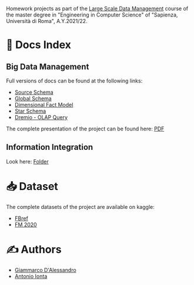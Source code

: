 Homework projects as part of the [Large Scale Data Management](http://www.diag.uniroma1.it/~lembo/teaching/LargeScaleDataManagement/) course of the master degree in "Engineering in Computer Science" of "Sapienza, Università di Roma", A.Y.2021/22.

# &#128196; Docs Index

## Big Data Management

Full versions of docs can be found at the following links: 

* [Source Schema](./Big%20Data%20Management/Source_Schema.md)
* [Global Schema](./Big%20Data%20Management/Global_Schema.md)
* [Dimensional Fact Model](./Big%20Data%20Management/Dimensional_Fact_Model.md)
* [Star Schema](./Big%20Data%20Management/Star_Schema.md)
* [Dremio - OLAP Query](./Big%20Data%20Management/Dremio-OLAP_Query.md)

The complete presentation of the project can be found here: [PDF](./Big%20Data%20Management/Presentation.pdf)

## Information Integration

Look here: [Folder](./Information%20Integration)

# &#128229; Dataset

The complete datasets of the project are available on kaggle:

- [FBref](https://www.kaggle.com/biniyamyohannes/soccer-player-data-from-fbrefcom)
- [FM 2020](https://www.kaggle.com/ktyptorio/football-manager-2020)

# &#9997; Authors

* [Giammarco D'Alessandro](https://github.com/giamdalessandro)
* [Antonio Ionta](https://github.com/A-I-18)
